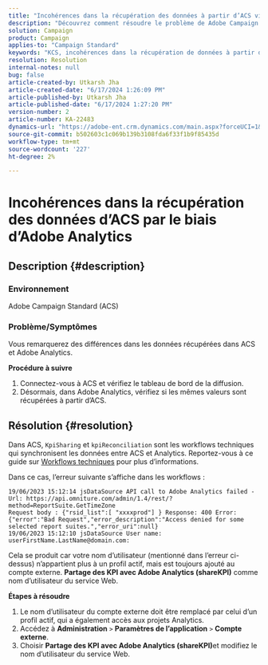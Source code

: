```yaml
---
title: "Incohérences dans la récupération des données à partir d’ACS via Adobe Analytics"
description: "Découvrez comment résoudre le problème de Adobe Campaign Standard (ACS) où vous constatez des différences dans les données récupérées dans Adobe Campaign Standard et Adobe Analytics."
solution: Campaign
product: Campaign
applies-to: "Campaign Standard"
keywords: "KCS, incohérences dans la récupération de données à partir d’ACS, de Adobe Campaign Standard, d’Adobe Analytics, de Partager les KPI avec Adobe Analytics"
resolution: Resolution
internal-notes: null
bug: false
article-created-by: Utkarsh Jha
article-created-date: "6/17/2024 1:26:09 PM"
article-published-by: Utkarsh Jha
article-published-date: "6/17/2024 1:27:20 PM"
version-number: 2
article-number: KA-22483
dynamics-url: "https://adobe-ent.crm.dynamics.com/main.aspx?forceUCI=1&pagetype=entityrecord&etn=knowledgearticle&id=fa40a327-ad2c-ef11-840a-002248084fbb"
source-git-commit: b502603c1c069b139b3108fda6f33f1b9f85435d
workflow-type: tm+mt
source-wordcount: '227'
ht-degree: 2%

---
```


# Incohérences dans la récupération des données d’ACS par le biais d’Adobe Analytics

## Description {#description}


### Environnement

Adobe Campaign Standard (ACS)

### Problème/Symptômes

Vous remarquerez des différences dans les données récupérées dans ACS et Adobe Analytics.

<b>Procédure à suivre</b>

1. Connectez-vous à ACS et vérifiez le tableau de bord de la diffusion.
2. Désormais, dans Adobe Analytics, vérifiez si les mêmes valeurs sont récupérées à partir d’ACS.



## Résolution {#resolution}


Dans ACS, `KpiSharing` et `kpiReconciliation` sont les workflows techniques qui synchronisent les données entre ACS et Analytics. Reportez-vous à ce guide sur [Workflows techniques](https://experienceleague.adobe.com/docs/campaign-standard/using/administrating/application-settings/technical-workflows.html?lang=en) pour plus d’informations.

Dans ce cas, l’erreur suivante s’affiche dans les workflows :


```
19/06/2023 15:12:14 jsDataSource API call to Adobe Analytics failed - Url: https://api.omniture.com/admin/1.4/rest/?method=ReportSuite.GetTimeZone
Request body : {"rsid_list":[ "xxxxprod"] } Response: 400 Error: {"error":"Bad Request","error_description":"Access denied for some selected report suites.","error_uri":null}
19/06/2023 15:12:10 jsDataSource User name: userFirstName.LastName@domain.com:
```


Cela se produit car votre nom d’utilisateur (mentionné dans l’erreur ci-dessus) n’appartient plus à un profil actif, mais est toujours ajouté au compte externe. <b>Partage des KPI avec Adobe Analytics (shareKPI)</b> comme nom d’utilisateur du service Web.

<b>Étapes à résoudre</b>

1. Le nom d’utilisateur du compte externe doit être remplacé par celui d’un profil actif, qui a également accès aux projets Analytics.
2. Accédez à <b>Administration</b> `>`  <b>Paramètres de l’application</b> `>`  <b>Compte externe</b>.
3. Choisir <b>Partage des KPI avec Adobe Analytics (shareKPI)</b>et modifiez le nom d’utilisateur du service Web.

